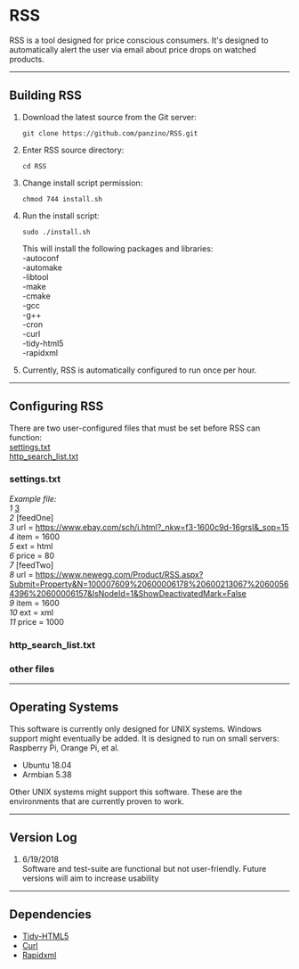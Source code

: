 # RSS

RSS is a tool designed for price conscious consumers. It's designed to automatically alert the user via email about price drops on watched products.

___
## Building RSS

1. Download the latest source from the Git server: 
	```
   git clone https://github.com/panzino/RSS.git
	```
2. Enter RSS source directory:
	```
   cd RSS
	```
3. Change install script permission:
	```
   chmod 744 install.sh
	```
4. Run the install script:
	```
   sudo ./install.sh
	```
	
   This will install the following packages and libraries:  
   -autoconf  
   -automake  
   -libtool  
   -make  
   -cmake  
   -gcc  
   -g++  
   -cron  
   -curl  
   -tidy-html5  
   -rapidxml  

3. Currently, RSS is automatically configured to run once per hour. 

___
## Configuring RSS

There are two user-configured files that must be set before RSS can function:   
   [settings.txt][1]  
   [http_search_list.txt][2]  


### settings.txt

*Example file:*  
   *1*                         [3]  
   *2*		 [feedOne]  
   *3*		 url = https://www.ebay.com/sch/i.html?_nkw=f3-1600c9d-16grsl&_sop=15  
   *4*		 item = 1600  
   *5*		 ext = html  
   *6*		 price = 80  
   *7*		 [feedTwo]  
   *8*		 url = https://www.newegg.com/Product/RSS.aspx?Submit=Property&N=100007609%20600006178%20600213067%20600564396%20600006157&IsNodeId=1&ShowDeactivatedMark=False  
   *9*		 item = 1600  
   *10*		 ext = xml  
   *11*		 price = 1000  

### http_search_list.txt


### other files

	


___
## Operating Systems

This software is currently only designed for UNIX systems. Windows support might eventually be added. It is designed to run on small servers: Raspberry Pi, Orange Pi, et al. 

* Ubuntu 18.04
* Armbian 5.38

Other UNIX systems might support this software. These are the environments that are currently proven to work.

___
## Version Log

1. 6/19/2018  
   Software and test-suite are functional but not user-friendly. Future versions will aim to increase usability

___
## Dependencies

  - [Tidy-HTML5][3]  
  - [Curl][4]  
  - [Rapidxml][5]  


[1]: settings.txt
[2]: http_search_list.txt
[3]: https://github.com/htacg/tidy-html5
[4]: https://github.com/curl/curl
[5]: http://rapidxml.sourceforge.net/manual.html